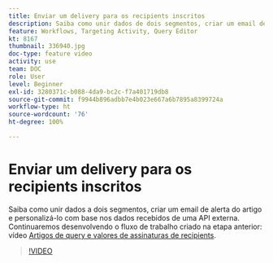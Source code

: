```yaml
---
title: Enviar um delivery para os recipients inscritos
description: Saiba como unir dados de dois segmentos, criar um email de alerta de artigo e personalizá-lo com base nos dados recebidos de uma API externa.
feature: Workflows, Targeting Activity, Query Editor
kt: 8167
thumbnail: 336940.jpg
doc-type: feature video
activity: use
team: DOC
role: User
level: Beginner
exl-id: 3280371c-b088-4da9-bc2c-f7a401719db8
source-git-commit: f9944b896adbb7e4b023e667a6b7895a8399724a
workflow-type: ht
source-wordcount: '76'
ht-degree: 100%

---
```


# Enviar um delivery para os recipients inscritos

Saiba como unir dados a dois segmentos, criar um email de alerta do artigo e personalizá-lo com base nos dados recebidos de uma API externa. Continuaremos desenvolvendo o fluxo de trabalho criado na etapa anterior: vídeo [Artigos de query e valores de assinaturas de recipients](/help/tutorial-use-soap-apis/query-articles-and-recipient-subscription-values.md).

>[!VIDEO](https://video.tv.adobe.com/v/336904?quality=12)
